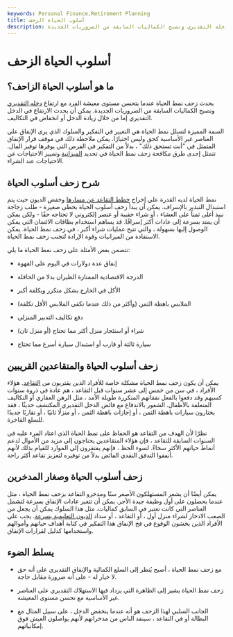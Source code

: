 ```yaml
---
keywords: Personal Finance,Retirement Planning
title: أسلوب الحياة الزحف
description: يحدث زحف نمط الحياة عندما يتحسن مستوى معيشة الفرد مع ارتفاع دخله التقديري وتصبح الكماليات السابقة من الضروريات الجديدة.
---
```


# أسلوب الحياة الزحف
## ما هو أسلوب الحياة الزاحف؟

يحدث زحف نمط الحياة عندما يتحسن مستوى معيشة الفرد مع ارتفاع [دخله التقديري](/discretionaryincome) وتصبح الكماليات السابقة من الضروريات الجديدة. يمكن أن يحدث الارتفاع في الدخل التقديري إما من خلال زيادة الدخل أو انخفاض في التكاليف.

السمة المميزة لتسلل نمط الحياة هي التغيير في التفكير والسلوك الذي يرى الإنفاق على العناصر غير الأساسية كحق وليس اختيارًا. يمكن ملاحظة ذلك في موقف قرار الإنفاق المتمثل في "أنت تستحق ذلك" ، بدلاً من التفكير في الفرص التي يوفرها توفير المال. تتمثل إحدى طرق مكافحة زحف نمط الحياة في تحديد [الميزانية](/budget) وتمييز الاحتياجات عن الاحتياجات عند الشراء.

## شرح زحف أسلوب الحياة

نمط الحياة لديه القدرة على إخراج [خطط التقاعد عن مسارها](/retirement-planning) وخفض الديون حيث يتم استبدال التبذير بالإسراف. يمكن أن يبدأ زحف أسلوب الحياة بخطى صغيرة - طلب زجاجة نبيذ أغلى ثمناً على العشاء ، أو شراء حقيبة أو عنصر إلكتروني لا تحتاجه حقًا - ولكن يمكن أن يمتد بسرعة إلى عادات أكثر إسرافًا. قد يساهم استخدام بطاقات الائتمان التي يمكن الوصول إليها بسهولة ، والتي تتيح عمليات شراء أكبر ، في زحف نمط الحياة. يمكن الاستفادة من الميزانيات وقوة الإرادة لتجنب زحف نمط الحياة.

تتضمن بعض الأمثلة على زحف نمط الحياة ما يلي:

- إنفاق عدة دولارات في اليوم على القهوة

- الدرجة الاقتصادية الممتازة الطيران بدلا من الحافلة

- الأكل في الخارج بشكل متكرر وبكلفة أكبر

- الملابس باهظة الثمن (وأكثر من ذلك عندما تكفي الملابس الأقل تكلفة)

- دفع تكاليف التدبير المنزلي

- شراء أو استئجار منزل أكثر مما تحتاج (أو منزل ثان)

- سيارة ثالثة أو قارب أو استبدال سيارة أسرع مما تحتاج

## زحف أسلوب الحياة والمتقاعدين القريبين

يمكن أن يكون زحف نمط الحياة مشكلة خاصة للأفراد الذين يقتربون من [التقاعد](/retirement). هؤلاء الأفراد ، في سن من خمس إلى عشر سنوات قبل التقاعد ، هم عادة في ذروة سنوات كسبهم وقد دفعوا بالفعل نفقاتهم المتكررة طويلة الأمد ، مثل الرهن العقاري أو التكاليف المتعلقة بالأطفال. الشعور بالاندفاع مع فائض الدخل التقديري المكتشف حديثًا ، فقد يختارون سيارات باهظة الثمن ، أو إجازات باهظة الثمن ، أو منزلًا ثانيًا ، أو تقاربًا جديدًا للسلع الفاخرة.

نظرًا لأن الهدف من التقاعد هو الحفاظ على نمط الحياة الذي اعتاد المرء عليه في السنوات السابقة للتقاعد ، فإن هؤلاء المتقاعدين يحتاجون إلى مزيد من الأموال لدعم أنماط حياتهم الأكثر سخاءً. لسوء الحظ ، فإنهم يفتقرون إلى الموارد للقيام بذلك لأنهم أنفقوا التدفق النقدي الفائض بدلاً من توفيره لتعزيز تقاعد أكثر راحة.

## زحف أسلوب الحياة وصغار المدخرين

يمكن أيضًا أن يشعر المستهلكون الأصغر سنًا ومدخرو التقاعد بزحف نمط الحياة ، مثل عندما يحصلون على أول وظيفة جيدة الأجر. يمكن أن تتغير عادات الإنفاق بسرعة لتشمل العناصر التي كانت تعتبر في السابق كماليات. مثل هذا السلوك يمكن أن يجعل من الصعب الادخار لشراء منزل أول ، أو التقاعد ، أو سداد [الديون التعليمية بسرعة](/student-debt). يجب على الأفراد الذين يخشون الوقوع في فخ الإنفاق هذا التفكير في كتابة أهداف حياتهم وأموالهم واستخدامها كدليل لقرارات الإنفاق.

## يسلط الضوء

- مع زحف نمط الحياة ، أصبح يُنظر إلى السلع الكمالية والإنفاق التقديري على أنه حق لا خيار له - على أنه ضرورة مقابل حاجة.

- زحف نمط الحياة يشير إلى الظاهرة التي يزداد فيها الاستهلاك التقديري على العناصر غير الأساسية مع تحسن مستوى المعيشة.

- الجانب السلبي لهذا الزحف هو أنه عندما ينخفض الدخل ، على سبيل المثال مع البطالة أو في التقاعد ، سينفد الناس من مدخراتهم لأنهم يواصلون العيش فوق إمكانياتهم.

